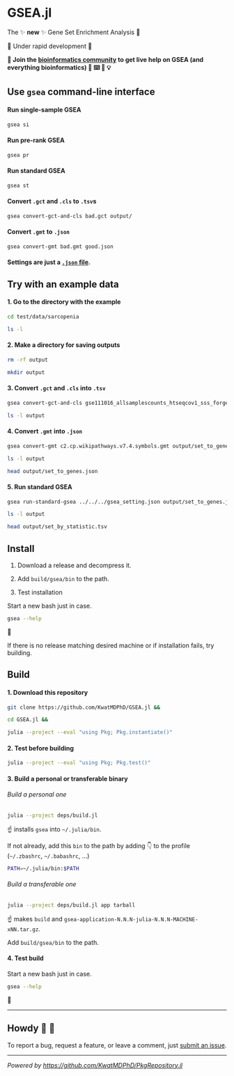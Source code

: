 # GSEA.jl

The :sparkles: **new** :sparkles: Gene Set Enrichment Analysis :dna:

:construction: Under rapid development :construction:

**:information_desk_person: Join the [bioinformatics community](https://discord.gg/Q8XyvCfH) to get live help on GSEA (and everything bioinformatics) :circus_tent: :keyboard: :beginner: :bulb:**

## Use `gsea` command-line interface

#### Run single-sample GSEA

```bash
gsea si
```

#### Run pre-rank GSEA

```bash
gsea pr
```

#### Run standard GSEA

```bash
gsea st
```

#### Convert `.gct` and `.cls` to `.tsv`s

```bash
gsea convert-gct-and-cls bad.gct output/
```

#### Convert `.gmt` to `.json`

```bash
gsea convert-gmt bad.gmt good.json
```

#### Settings are just a [`.json` file](gsea_setting.json).

## Try with an example data

#### 1. Go to the directory with the example

```bash
cd test/data/sarcopenia

ls -l
```

#### 2. Make a directory for saving outputs

```bash
rm -rf output

mkdir output
```

#### 3. Convert `.gct` and `.cls` into `.tsv`

```bash
gsea convert-gct-and-cls gse111016_allsamplescounts_htseqcov1_sss_forgeo.sarcopenia.vs.normal_counts_collapsed_to_symbols.gct sarcopenia_binary.cls output

ls -l output
```

#### 4. Convert `.gmt` into `.json`

```bash
gsea convert-gmt c2.cp.wikipathways.v7.4.symbols.gmt output/set_to_genes.json

ls -l output

head output/set_to_genes.json
```

#### 5. Run standard GSEA

```bash
gsea run-standard-gsea ../../../gsea_setting.json output/set_to_genes.json output/target_by_sample.tsv output/gene_by_sample.tsv output

ls -l output

head output/set_by_statistic.tsv
```

## Install

1. Download a release and decompress it.

2. Add `build/gsea/bin` to the path.

3. Test installation

Start a new bash just in case.

```bash
gsea --help
```

:tada:

If there is no release matching desired machine or if installation fails, try building.

## Build

#### 1. Download this repository

```bash
git clone https://github.com/KwatMDPhD/GSEA.jl &&

cd GSEA.jl &&

julia --project --eval "using Pkg; Pkg.instantiate()"
```

#### 2. Test before building

```bash
julia --project --eval "using Pkg; Pkg.test()"
```

#### 3. Build a personal or transferable binary

###### Build a personal one

```bash
julia --project deps/build.jl
```

:point_up: installs `gsea` into `~/.julia/bin`.

If not already, add this `bin` to the path by adding :point_down: to the profile (`~/.zbashrc`, `~/.babashrc`, ...)

```bash
PATH=~/.julia/bin:$PATH
```

###### Build a transferable one

```bash
julia --project deps/build.jl app tarball
```

:point_up: makes `build` and `gsea-application-N.N.N-julia-N.N.N-MACHINE-xNN.tar.gz`.

Add `build/gsea/bin` to the path.

#### 4. Test build

Start a new bash just in case.

```bash
gsea --help
```

:tada:

---

## Howdy :wave: :cowboy_hat_face:

To report a bug, request a feature, or leave a comment, just [submit an issue](https://github.com/KwatMDPhD/GSEA.jl/issues/new/choose).

---

_Powered by https://github.com/KwatMDPhD/PkgRepository.jl_
